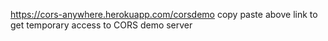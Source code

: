 https://cors-anywhere.herokuapp.com/corsdemo
copy paste above link to get temporary access to CORS demo server
